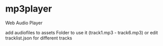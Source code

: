 # mp3player
Web Audio Player

add audiofiles to assets Folder to use it (track1.mp3 - track6.mp3) or edit tracklist.json for different tracks